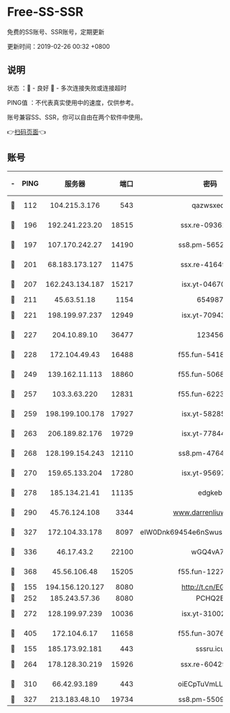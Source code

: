 # Free-SS-SSR

免费的SS账号、SSR账号，定期更新

更新时间：2019-02-26 00:32 +0800

## 说明

状态     ：🙂 - 良好 🙁 - 多次连接失败或连接超时

PING值   ：不代表真实使用中的速度，仅供参考。

账号兼容SS、SSR，你可以自由在两个软件中使用。

👉[扫码页面](https://liesauer.github.io/free-ss-ssr.github.io/)👈

## 账号

|-|PING|服务器|端口|密码|加密方式|区域|
|:----:|:----:|:-----:|-----:|:----:|:----:|:----:|
|🙂|112|104.215.3.176|543|qazwsxedc|aes-256-gcm|JP|
|🙂|196|192.241.223.20|18515|ssx.re-09362839|aes-256-cfb|US|
|🙂|197|107.170.242.27|14190|ss8.pm-56526890|aes-256-cfb|US|
|🙂|201|68.183.173.127|11475|ssx.re-41649202|aes-256-cfb|US|
|🙂|207|162.243.134.187|15217|isx.yt-04670550|aes-256-cfb|US|
|🙂|211|45.63.51.18|1154|654987|chacha20|US|
|🙂|221|198.199.97.237|12949|isx.yt-70943099|aes-256-cfb|US|
|🙂|227|204.10.89.10|36477|123456|aes-256-cfb|US|
|🙂|228|172.104.49.43|16488|f55.fun-54186310|aes-256-cfb|SG|
|🙂|249|139.162.11.113|18860|f55.fun-50686264|aes-256-cfb|SG|
|🙂|257|103.3.63.220|12831|f55.fun-62237207|aes-256-cfb|SG|
|🙂|259|198.199.100.178|17927|isx.yt-58285902|aes-256-cfb|US|
|🙂|263|206.189.82.176|19729|isx.yt-77844520|aes-256-cfb|SG|
|🙂|268|128.199.154.243|12110|ss8.pm-47641220|aes-256-cfb|SG|
|🙂|270|159.65.133.204|17280|isx.yt-95697435|aes-256-cfb|SG|
|🙂|278|185.134.21.41|11135|edgkeb|aes-256-cfb|GB|
|🙂|290|45.76.124.108|3344|www.darrenliuwei.com|aes-256-cfb|AU|
|🙂|327|172.104.33.178|8097|eIW0Dnk69454e6nSwuspv9DmS201tQ0D|aes-256-cfb|SG|
|🙂|336|46.17.43.2|22100|wGQ4vA7D|aes-256-gcm|RU|
|🙂|368|45.56.106.48|15205|f55.fun-12278228|aes-256-cfb|US|
|🙂|155|194.156.120.127|8080|http://t.cn/EGJIyrl|rc4-md5|RU|
|🙂|252|185.243.57.36|8080|PCHQ2E|rc4-md5|US|
|🙂|272|128.199.97.239|10036|isx.yt-31002701|aes-256-cfb|SG|
|🙂|405|172.104.6.17|11658|f55.fun-30764636|aes-256-cfb|US|
|🙁|155|185.173.92.181|443|sssru.icu|rc4-md5|RU|
|🙁|264|178.128.30.219|15926|ssx.re-60429787|aes-256-cfb|SG|
|🙁|310|66.42.93.189|443|oiECpTuVmLLxk4Ts|aes-256-cfb|US|
|🙁|327|213.183.48.10|19734|ss8.pm-55096385|rc4-md5|RU|
